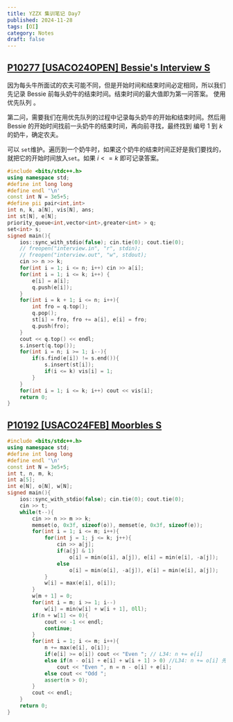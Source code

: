 ```yaml
---
title: YZZX 集训笔记 Day7
published: 2024-11-28
tags: [OI]
category: Notes
draft: false
---
```

## [P10277 [USACO24OPEN] Bessie's Interview S](https://www.luogu.com.cn/problem/P10277)

因为每头牛所面试的农夫可能不同，但是开始时间和结束时间必定相同，所以我们先记录 Bessie 前每头奶牛的结束时间。结束时间的最大值即为第一问答案。 使用优先队列 。

第二问，需要我们在用优先队列的过程中记录每头奶牛的开始和结束时间。然后用 Bessie 的开始时间找前一头奶牛的结束时间，再向前寻找，最终找到 编号 $1$ 到 $k$ 的奶牛，确定农夫。

可以 `set`维护。遍历到一个奶牛时，如果这个奶牛的结束时间正好是我们要找的，就把它的开始时间放入`set`。如果 $i <= k$ 即可记录答案。

```cpp
#include <bits/stdc++.h>
using namespace std;
#define int long long
#define endl '\n'
const int N = 3e5+5;
#define pii pair<int,int>
int n, k, a[N], vis[N], ans;
int st[N], e[N];
priority_queue<int,vector<int>,greater<int> > q;
set<int> s;
signed main(){
    ios::sync_with_stdio(false); cin.tie(0); cout.tie(0);
	// freopen("interview.in", "r", stdin);
    // freopen("interview.out", "w", stdout);
    cin >> n >> k;
    for(int i = 1; i <= n; i++) cin >> a[i];
	for(int i = 1; i <= k; i++) {
        e[i] = a[i];
        q.push(e[i]);
    }
	for(int i = k + 1; i <= n; i++){
		int fro = q.top();
        q.pop();
        st[i] = fro, fro += a[i], e[i] = fro;
        q.push(fro);
	}
    cout << q.top() << endl;
    s.insert(q.top());
    for(int i = n; i >= 1; i--){
        if(s.find(e[i]) != s.end()){
            s.insert(st[i]);
            if(i <= k) vis[i] = 1;
        }
    }
	for(int i = 1; i <= k; i++) cout << vis[i];
    return 0;
}
```



## [P10192 [USACO24FEB] Moorbles S](https://www.luogu.com.cn/problem/P10192)

```cpp
#include <bits/stdc++.h>
using namespace std;
#define int long long
#define endl '\n'
const int N = 3e5+5;
int t, n, m, k;
int a[5];
int e[N], o[N], w[N];
signed main(){
    ios::sync_with_stdio(false); cin.tie(0); cout.tie(0);
    cin >> t;
    while(t--){
        cin >> n >> m >> k;
        memset(o, 0x3f, sizeof(o)), memset(e, 0x3f, sizeof(e));
        for(int i = 1; i <= m; i++){
            for(int j = 1; j <= k; j++){
                cin >> a[j];
                if(a[j] & 1)
                    o[i] = min(o[i], a[j]), e[i] = min(e[i], -a[j]);
                else
                    o[i] = min(o[i], -a[j]), e[i] = min(e[i], a[j]);
            }
            w[i] = max(e[i], o[i]);
        }
        w[m + 1] = 0;
        for(int i = m; i >= 1; i--)
            w[i] = min(w[i] + w[i + 1], 0ll);
        if(n + w[1] <= 0){
            cout << -1 << endl;
            continue;
        }
        for(int i = 1; i <= m; i++){
            n += max(e[i], o[i]);
            if(e[i] >= o[i]) cout << "Even "; // L34: n += e[i]
            else if(n - o[i] + e[i] + w[i + 1] > 0) //L34: n += o[i] 先亏后赚
                cout << "Even ", n = n - o[i] + e[i];
            else cout << "Odd ";
            assert(n > 0);
        }
        cout << endl;
    }
    return 0;
}
```